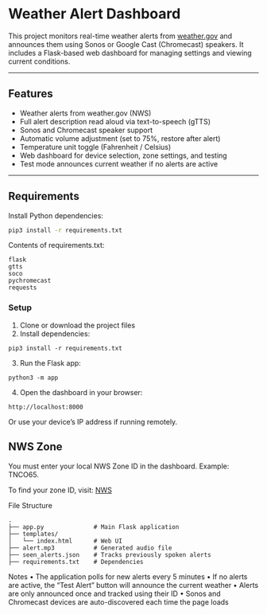 # Weather Alert Dashboard

This project monitors real-time weather alerts from [weather.gov](https://www.weather.gov) and announces them using Sonos or Google Cast (Chromecast) speakers. It includes a Flask-based web dashboard for managing settings and viewing current conditions.

---

## Features

- Weather alerts from weather.gov (NWS)
- Full alert description read aloud via text-to-speech (gTTS)
- Sonos and Chromecast speaker support
- Automatic volume adjustment (set to 75%, restore after alert)
- Temperature unit toggle (Fahrenheit / Celsius)
- Web dashboard for device selection, zone settings, and testing
- Test mode announces current weather if no alerts are active

---

## Requirements

Install Python dependencies:

```bash
pip3 install -r requirements.txt
```

Contents of requirements.txt:
```
flask
gtts
soco
pychromecast
requests
```


### Setup
1.	Clone or download the project files
2.	Install dependencies:
```
pip3 install -r requirements.txt
```

3.	Run the Flask app:
```
python3 -m app
```

4.	Open the dashboard in your browser:
```
http://localhost:8000
```

Or use your device’s IP address if running remotely.



## NWS Zone

You must enter your local NWS Zone ID in the dashboard. Example: TNCO65.

To find your zone ID, visit: [NWS](https://alerts.weather.gov/?reset=true) 


File Structure
```
.
├── app.py              # Main Flask application
├── templates/
│   └── index.html      # Web UI
├── alert.mp3           # Generated audio file
├── seen_alerts.json    # Tracks previously spoken alerts
├── requirements.txt    # Dependencies
```


Notes
	•	The application polls for new alerts every 5 minutes
	•	If no alerts are active, the “Test Alert” button will announce the current weather
	•	Alerts are only announced once and tracked using their ID
	•	Sonos and Chromecast devices are auto-discovered each time the page loads


